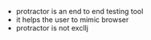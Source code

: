 * protractor is an end to end testing tool
* it helps the user to mimic browser
* protractor is not excllj
